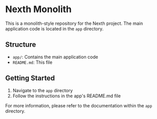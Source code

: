 # Nexth Monolith

This is a monolith-style repository for the Nexth project. The main application code is located in the `app` directory.

## Structure

- `app/`: Contains the main application code
- `README.md`: This file

## Getting Started

1. Navigate to the `app` directory
2. Follow the instructions in the app's README.md file

For more information, please refer to the documentation within the `app` directory.
